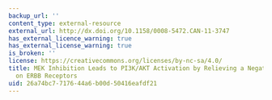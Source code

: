 ```yaml
---
backup_url: ''
content_type: external-resource
external_url: http://dx.doi.org/10.1158/0008-5472.CAN-11-3747
has_external_licence_warning: true
has_external_license_warning: true
is_broken: ''
license: https://creativecommons.org/licenses/by-nc-sa/4.0/
title: MEK Inhibition Leads to PI3K/AKT Activation by Relieving a Negative Feedback
  on ERBB Receptors
uid: 26a74bc7-7176-44a6-b00d-50416eafdf21
---
```

